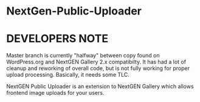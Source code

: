 NextGen-Public-Uploader
=======================

# DEVELOPERS NOTE

Master branch is currently "halfway" between copy found on WordPress.org and NextGEN Gallery 2.x compatibilty. It has had a lot of cleanup and reworking of overall code, but is not fully working for proper upload processing. Basically, it needs some TLC.

NextGEN Public Uploader is an extension to NextGEN Gallery which allows frontend image uploads for your users. 
